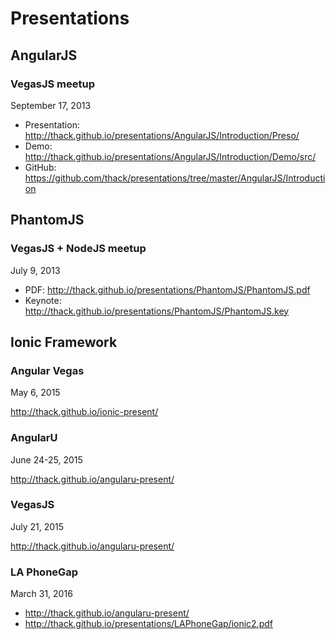 Presentations
=============

## AngularJS
### VegasJS meetup
September 17, 2013

* Presentation: http://thack.github.io/presentations/AngularJS/Introduction/Preso/
* Demo: http://thack.github.io/presentations/AngularJS/Introduction/Demo/src/
* GitHub: https://github.com/thack/presentations/tree/master/AngularJS/Introduction

## PhantomJS
### VegasJS + NodeJS meetup
July 9, 2013

* PDF: http://thack.github.io/presentations/PhantomJS/PhantomJS.pdf
* Keynote: http://thack.github.io/presentations/PhantomJS/PhantomJS.key

## Ionic Framework
### Angular Vegas
May 6, 2015

http://thack.github.io/ionic-present/

### AngularU
June 24-25, 2015

http://thack.github.io/angularu-present/

### VegasJS
July 21, 2015

http://thack.github.io/angularu-present/

### LA PhoneGap
March 31, 2016

* http://thack.github.io/angularu-present/
* http://thack.github.io/presentations/LAPhoneGap/ionic2.pdf
